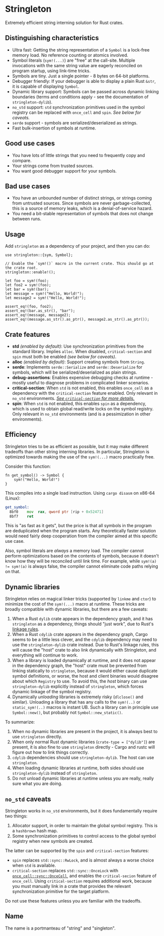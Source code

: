 # Stringleton

Extremely efficient string interning solution for Rust crates.

## Distinguishing characteristics

- Ultra fast: Getting the string representation of a `Symbol` is a lock-free
  memory load. No reference counting or atomics involved.
- Symbol literals (`sym!(...)`) are "free" at the call-site. Multiple
  invocations with the same string value are eagerly reconciled on program
  startup, using link-time tricks.
- Symbols are tiny. Just a single pointer - 8 bytes on 64-bit platforms.
- Debugger friendly: If your debugger is able to display a plain Rust `&str`, it
  is capable of displaying `Symbol`.
- Dynamic library support: Symbols can be passed across dynamic linking
  boundaries (terms and conditions apply - see the documentation of
  `stringleton-dylib`).
- `no_std` support: `std` synchronization primitives used in the symbol registry
  can be replaced with `once_cell` and `spin`. _See below for caveats._
- `serde` support - symbols are serialized/deserialized as strings.
- Fast bulk-insertion of symbols at runtime.

## Good use cases

- You have lots of little strings that you need to frequently copy and compare.
- Your strings come from trusted sources.
- You want good debugger support for your symbols.

## Bad use cases

- You have an unbounded number of distinct strings, or strings coming from
  untrusted sources. Since symbols are never garbage-collected, this is a source
  of memory leaks, which is a denial-of-service hazard.
- You need a bit-stable representation of symbols that does not change between
  runs.

## Usage

Add `stringleton` as a dependency of your project, and then you can do:

```rust,ignore
use stringleton::{sym, Symbol};

// Enable the `sym!()` macro in the current crate. This should go at the crate root.
stringleton::enable!();

let foo = sym!(foo);
let foo2 = sym!(foo);
let bar = sym!(bar);
let message = sym!("Hello, World!");
let message2 = sym!("Hello, World!");

assert_eq!(foo, foo2);
assert_eq!(bar.as_str(), "bar");
assert_eq!(message, message2);
assert_eq!(message.as_str().as_ptr(), message2.as_str().as_ptr());
```

## Crate features

- **std** _(enabled by default)_: Use synchronization primitives from the
  standard library. Implies `alloc`. When disabled, `critical-section` and
  `spin` must both be enabled _(see below for caveats)_.
- **alloc** _(enabled by default)_: Support creating symbols from `String`.
- **serde**: Implements `serde::Serialize` and `serde::Deserialize` for symbols,
  which will be serialized/deserialized as plain strings.
- **debug-assertions**: Enables expensive debugging checks at runtime - mostly
  useful to diagnose problems in complicated linker scenarios.
- **critical-section**: When `std` is not enabled, this enables `once_cell` as a
  dependency with the `critical-section` feature enabled. Only relevant in
  `no_std` environments. _[See `critical-section` for more
  details.](https://docs.rs/critical-section/latest/critical_section/)_
- **spin**: When `std` is not enabled, this enables `spin` as a dependency,
  which is used to obtain global read/write locks on the symbol registry. Only
  relevant in `no_std` environments (and is a pessimization in other
  environments).

## Efficiency

Stringleton tries to be as efficient as possible, but it may make different
tradeoffs than other string interning libraries. In particular, Stringleton is
optimized towards making the use of the `sym!(...)` macro practically free.

Consider this function:

```rust,ignore
fn get_symbol() -> Symbol {
    sym!("Hello, World!")
}
```

This compiles into a single load instruction. Using `cargo disasm` on x86-64
(Linux):

```asm
get_symbol:
  8bf0    mov  rax, qword ptr [rip + 0x52471]
  8bf7    ret
```

This is "as fast as it gets", but the price is that all symbols in the program
are deduplicated when the program starts. Any theoretically faster solution
would need fairly deep cooperation from the compiler aimed at this specific use
case.

Also, symbol literals are _always_ a memory load. The compiler cannot perform
optimizations based on the contents of symbols, because it doesn't know how they
will be reconciled until link time. For example, while `sym!(a) != sym!(a)` is
always false, the compiler cannot eliminate code paths relying on that.

## Dynamic libraries

Stringleton relies on magical linker tricks (supported by `linkme` and `ctor`)
to minimize the cost of the `sym!(...)` macro at runtime. These tricks are
broadly compatible with dynamic libraries, but there are a few caveats:

1. When a Rust `dylib` crate appears in the dependency graph, and it has
   `stringleton` as a dependency, things should "just work", due to Rust's
   [linkage rules](https://doc.rust-lang.org/reference/linkage.html).
2. When a Rust `cdylib` crate appears in the dependency graph, Cargo seems to be
   a little less clever, and the `cdylib` dependency may need to use the
   `stringleton-dylib` crate instead. Due to Rust's linkage rules, this will
   cause the "host" crate to also link dynamically with Stringleton, and
   everything will continue to work.
3. When a library is loaded dynamically at runtime, and it does not appear in
   the dependency graph, the "host" crate must be prevented from linking
   statically to `stringleton`, because it would either cause duplicate symbol
   definitions, or worse, the host and client binaries would disagree about
   which `Registry` to use. To avoid this, the _host_ binary can use
   `stringleton-dylib` explicitly instead of `stringleton`, which forces dynamic
   linkage of the symbol registry.
4. Dynamically _unloading_ libraries is extremely risky (`dlclose()` and
   similar). Unloading a library that has any calls to the `sym!(..)` or
   `static_sym!(..)` macros is instant UB. Such a library can in principle use
   `Symbol::new()`, but probably not `Symbol::new_static()`.

To summarize:

1. When no dynamic libraries are present in the project, it is always best to
   use `stringleton` directly.
2. When only normal Rust dynamic libraries (`crate-type = ["dylib"]`) are
   present, it is also fine to use `stringleton` directly - Cargo and rustc will
   figure out how to link things correctly.
3. `cdylib` dependencies should use `stringleton-dylib`. The host can use
   `stringleton`.
4. When loading dynamic libraries at runtime, both sides should use
   `stringleton-dylib` instead of `stringleton`.
5. Do not unload dynamic libraries at runtime unless you are really, really sure
   what you are doing.

## `no_std` caveats

Stringleton works in `no_std` environments, but it does fundamentally require
two things:

1. Allocator support, in order to maintain the global symbol registry. This is a
   `hashbrown` hash map.
2. Some synchronization primitives to control access to the global symbol
   registry when new symbols are created.

The latter can be supported by the `spin` and `critical-section` features:

- `spin` replaces `std::sync::RwLock`, and is almost always a worse choice when
  `std` is available.
- `critical-section` replaces `std::sync::OnceLock` with
  [`once_cell::sync::OnceCell`](https://docs.rs/once_cell/latest/once_cell/sync/struct.OnceCell.html),
  and enables the `critical-secion` feature of `once_cell`. Using
  `critical-section` requires additional work, because you must manually link in
  a crate that provides the relevant synchronization primitive for the target
  platform.

Do not use these features unless you are familiar with the tradeoffs.

## Name

The name is a portmanteau of "string" and "singleton".
